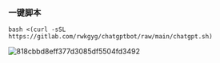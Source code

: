 

### 一键脚本 
```
bash <(curl -sSL https://gitlab.com/rwkgyg/chatgptbot/raw/main/chatgpt.sh)
```
![818cbbd8eff377d3085df5504fd3492](https://user-images.githubusercontent.com/121604513/221346984-39c02886-92df-4e8a-b576-e180e83eae5c.png)
